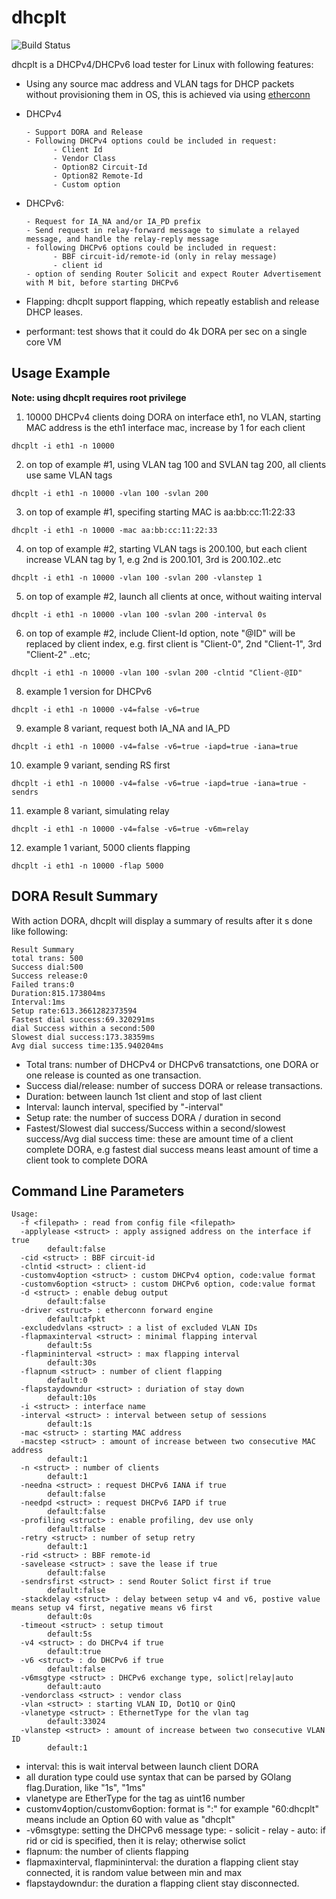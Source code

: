 # dhcplt
![Build Status](https://github.com/hujun-open/dhcplt/actions/workflows/main.yml/badge.svg)

dhcplt is a DHCPv4/DHCPv6 load tester for Linux with following features: 

- Using any source mac address and VLAN tags for DHCP packets without provisioning them in OS, this is achieved via using [etherconn](https://github.com/hujun-open/etherconn)

- DHCPv4

      - Support DORA and Release
      - Following DHCPv4 options could be included in request:
            - Client Id
            - Vendor Class
            - Option82 Circuit-Id
            - Option82 Remote-Id
            - Custom option
- DHCPv6:

      - Request for IA_NA and/or IA_PD prefix
      - Send request in relay-forward message to simulate a relayed message, and handle the relay-reply message
      - following DHCPv6 options could be included in request:
            - BBF circuit-id/remote-id (only in relay message)
            - client id 
      - option of sending Router Solicit and expect Router Advertisement with M bit, before starting DHCPv6 

- Flapping: dhcplt support flapping, which repeatly establish and release DHCP leases. 
- performant: test shows that it could do 4k DORA per sec on a single core VM

## Usage Example
**Note: using dhcplt requires root privilege**

1. 10000 DHCPv4 clients doing DORA on interface eth1, no VLAN, starting MAC address is the eth1 interface mac, increase by 1 for each client
```
dhcplt -i eth1 -n 10000
```
2. on top of example #1, using VLAN tag 100 and SVLAN tag 200, all clients use same VLAN tags
```
dhcplt -i eth1 -n 10000 -vlan 100 -svlan 200
```
3. on top of example #1, specifing starting MAC is aa:bb:cc:11:22:33
```
dhcplt -i eth1 -n 10000 -mac aa:bb:cc:11:22:33
```
4. on top of example #2, starting VLAN tags is 200.100, but each client increase VLAN tag by 1, e.g 2nd is 200.101, 3rd is 200.102..etc
```
dhcplt -i eth1 -n 10000 -vlan 100 -svlan 200 -vlanstep 1
```
5. on top of example #2, launch all clients at once, without waiting interval
```
dhcplt -i eth1 -n 10000 -vlan 100 -svlan 200 -interval 0s
```
6. on top of example #2, include Client-Id option, note "@ID" will be replaced by client index, e.g. first client is "Client-0", 2nd "Client-1", 3rd "Client-2" ..etc;
```
dhcplt -i eth1 -n 10000 -vlan 100 -svlan 200 -clntid "Client-@ID"
```

8. example 1 version for DHCPv6
```
dhcplt -i eth1 -n 10000 -v4=false -v6=true
```

9. example 8 variant, request both IA_NA and IA_PD
```
dhcplt -i eth1 -n 10000 -v4=false -v6=true -iapd=true -iana=true
```

10. example 9 variant, sending RS first
```
dhcplt -i eth1 -n 10000 -v4=false -v6=true -iapd=true -iana=true -sendrs
```

11. example 8 variant, simulating relay
```
dhcplt -i eth1 -n 10000 -v4=false -v6=true -v6m=relay
```

12. example 1 variant, 5000 clients flapping
```
dhcplt -i eth1 -n 10000 -flap 5000 
```

## DORA Result Summary
With action DORA, dhcplt will display a summary of results after it s done like following:
```
Result Summary
total trans: 500
Success dial:500
Success release:0
Failed trans:0
Duration:815.173804ms
Interval:1ms
Setup rate:613.3661282373594
Fastest dial success:69.320291ms
dial Success within a second:500
Slowest dial success:173.38359ms
Avg dial success time:135.940204ms
```
- Total trans: number of DHCPv4 or DHCPv6 transatctions, one DORA or one release is counted as one transaction.
- Success dial/release: number of success DORA or release transactions.
- Duration: between launch 1st client and stop of last client
- Interval: launch interval, specified by "-interval"
- Setup rate: the number of success DORA / duration in second
- Fastest/Slowest dial success/Success within a second/slowest success/Avg dial success time: these are amount time of a client complete DORA, e.g fastest dial success means least amount of time a client took to complete DORA

## Command Line Parameters

```
Usage:
  -f <filepath> : read from config file <filepath>
  -applylease <struct> : apply assigned address on the interface if true
        default:false
  -cid <struct> : BBF circuit-id
  -clntid <struct> : client-id
  -customv4option <struct> : custom DHCPv4 option, code:value format
  -customv6option <struct> : custom DHCPv6 option, code:value format
  -d <struct> : enable debug output
        default:false
  -driver <struct> : etherconn forward engine
        default:afpkt
  -excludedvlans <struct> : a list of excluded VLAN IDs
  -flapmaxinterval <struct> : minimal flapping interval
        default:5s
  -flapmininterval <struct> : max flapping interval
        default:30s
  -flapnum <struct> : number of client flapping
        default:0
  -flapstaydowndur <struct> : duriation of stay down
        default:10s
  -i <struct> : interface name
  -interval <struct> : interval between setup of sessions
        default:1s
  -mac <struct> : starting MAC address
  -macstep <struct> : amount of increase between two consecutive MAC address
        default:1
  -n <struct> : number of clients
        default:1
  -needna <struct> : request DHCPv6 IANA if true
        default:false
  -needpd <struct> : request DHCPv6 IAPD if true
        default:false
  -profiling <struct> : enable profiling, dev use only
        default:false
  -retry <struct> : number of setup retry
        default:1
  -rid <struct> : BBF remote-id
  -savelease <struct> : save the lease if true
        default:false
  -sendrsfirst <struct> : send Router Solict first if true
        default:false
  -stackdelay <struct> : delay between setup v4 and v6, postive value means setup v4 first, negative means v6 first
        default:0s
  -timeout <struct> : setup timout
        default:5s
  -v4 <struct> : do DHCPv4 if true
        default:true
  -v6 <struct> : do DHCPv6 if true
        default:false
  -v6msgtype <struct> : DHCPv6 exchange type, solict|relay|auto
        default:auto
  -vendorclass <struct> : vendor class
  -vlan <struct> : starting VLAN ID, Dot1Q or QinQ
  -vlanetype <struct> : EthernetType for the vlan tag
        default:33024
  -vlanstep <struct> : amount of increase between two consecutive VLAN ID
        default:1

```
- interval: this is wait interval between launch client DORA
- all duration type could use syntax that can be parsed by GOlang flag.Duration, like "1s", "1ms"
- vlanetype are EtherType for the tag as uint16 number
- customv4option/customv6option: format is "<option-id>:<value>" for example "60:dhcplt" means include an Option 60 with value as "dhcplt"
- -v6msgtype: setting the DHCPv6 message type:
      - solicit
      - relay
      - auto: if rid or cid is specified, then it is relay; otherwise solict
- flapnum: the number of clients flapping
- flapmaxinterval, flapmininterval: the duration a flapping client stay connected, it is random value between min and max
- flapstaydowndur: the duration a flapping client stay disconnected. 
